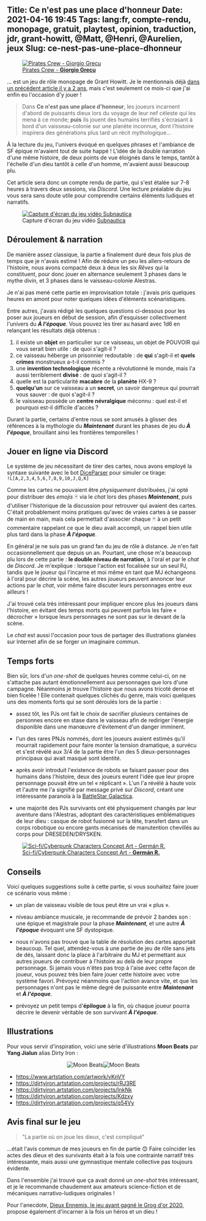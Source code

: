 Title: Ce n'est pas une place d'honneur
Date: 2021-04-16 19:45
Tags: lang:fr, compte-rendu, monopage, gratuit, playtest, opinion, traduction, jdr, grant-howitt, @Matt, @Henri, @Aurelien, jeux
Slug: ce-nest-pas-une-place-dhonneur
---

<a href="https://www.artstation.com/artwork/6XnK5">
  <figure>
    <img alt="Pirates Crew - Giorgio Grecu" src="images/2021/04/giorgio-grecu-piratescrew2.jpg">
    <figcaption>Pirates Crew - <b>Giorgio Grecu</b></figcaption>
  </figure>
</a>

... est un jeu de rôle monopage de Grant Howitt.
Je le mentionnais déjà [dans un précédent article il y a 2 ans](traduction-de-jdr-monopage-de-grant-howitt.html),
mais c'est seulement ce mois-ci que j'ai enfin eu l'occasion d'y jouer !

> Dans **Ce n'est pas une place d'honneur**, les joueurs incarnent d'abord de puissants dieux
> lors du voyage de leur nef céleste qui les mena à ce monde;
> **puis** ils jouent des humains terrifiés s'écrasant à bord d'un vaisseau-colonie sur une planète inconnue,
> dont l'histoire inspirera des générations plus tard un récit mythologique...

À la lecture du jeu, l'univers évoqué en quelques phrases et l'ambiance de SF épique m'avaient tout de suite happé !
L'idée de la double narration d'une même histoire, de deux points de vue éloignés dans le temps, tantôt à l'échelle d'un dieu tantôt à celle d'un homme, m'avaient aussi beaucoup plu.

Cet article sera donc un compte rendu de partie, qui s'est étalée sur 7-8 heures à travers deux sessions, via _Discord_.
Une lecture préalable du jeu vous sera sans doute utile pour comprendre certains éléments ludiques et narratifs.


<figure>
  <a href="https://www.deviantart.com/edveenn/art/Subnautica-Screenshot-01-861025308">
    <img alt="Capture d'écran du jeu vidéo Subnautica" src="images/2021/04/subnautica.jpg">
  </a>
  <figcaption>Capture d'écran du jeu vidéo <a href="https://fr.wikipedia.org/wiki/Subnautica">Subnautica</a></figcaption>
</figure>


## Déroulement & narration

De manière assez classique, la partie a finalement duré deux fois plus de temps que je n'avais estimé !
Afin de réduire un peu les allers-retours de l'histoire, nous avons compacté deux à deux les six _Rêves_ qui la constituent,
pour donc jouer en alternance seulement 3 phases dans le mythe divin, et 3 phases dans le vaisseau-colonie Alestras.

Je n'ai pas mené cette partie en improvisation totale :
j'avais pris quelques heures en amont pour noter quelques idées d'éléments scénaristiques.

Entre autres, j'avais rédigé les quelques questions ci-dessous pour les poser aux joueurs en début de session,
afin d'esquisser collectivement l'univers du _**À l'époque**_.
Vous pouvez les tirer au hasard avec 1d6 en relançant les résultats déjà obtenus :

1. il existe un **objet** en particulier sur ce vaisseau, un objet de POUVOIR qui vous serait bien utile : de quoi s'agit-il ?
2. ce vaisseau héberge un prisonnier redoutable : de **qui** s'agit-il et **quels crimes** monstrueux a-t-il commis ?
3. une **invention technologique** récente a révolutionné le monde, mais l'a aussi terriblement **divisé** : de quoi s'agit-il ?
4. quelle est la particularité **macabre** de la **planète** HX-9 ?
5. **quelqu'un** sur ce vaisseau a un **secret**, un savoir dangereux qui pourrait vous sauver : de quoi s'agit-il ?
6. le vaisseau possède un **centre névralgique** méconnu : quel est-il et pourquoi est-il difficile d'accès ?

Durant la partie, certains d'entre nous se sont amusés à glisser des références à la mythologie du _**Maintenant**_
durant les phases de jeu du _**À l'époque**_, brouillant ainsi les frontières temporelles !


## Jouer en ligne via Discord

Le système de jeu nécessitant de tirer des cartes, nous avons employé la syntaxe suivante avec le bot [DiceParser](https://top.gg/bot/279722369260453888) pour simuler ce tirage: `!L[A,2,3,4,5,6,7,8,9,10,J,Q,K]`

Comme les cartes ne pouvaient être _physiquement_ distribuées,
j'ai opté pour distribuer des _emojis_ 🃏 via le _chat_ lors des phases _**Maintenant**_,
puis d'utiliser l'historique de la discussion pour retrouver qui avaient des cartes.
C'était probablement moins pratiques qu'avec de vraies cartes à se passer de main en main,
mais cela permettait d'associer chaque 🃏 à un petit commentaire rappelant ce que le dieu avait accompli,
un rappel bien utile plus tard dans la phase _**À l'époque**_.

En général je ne suis pas un grand fan du jeu de rôle à distance. Je n'en fait occasionnellement que depuis un an.
Pourtant, une chose m'a beaucoup plu lors de cette partie : **le double niveau de narration**, à l'oral et par le _chat_ de _Discord_.
Je m'explique : lorsque l'action est focalisée sur un seul PJ, tandis que le joueur qui l'incarne et moi même en tant que MJ
échangeons à l'oral pour décrire la scène, les autres joueurs peuvent annoncer leur actions par le _chat_,
voir même faire discuter leurs personnages entre eux ailleurs !

J'ai trouvé cela très intéressant pour impliquer encore plus les joueurs dans l'histoire,
en évitant des temps morts qui peuvent parfois les faire « décrocher »
lorsque leurs personnages ne sont pas sur le devant de la scène.

Le _chat_ est aussi l'occasion pour tous de partager des illustrations glanées sur Internet afin de se forger un imaginaire commun.


## Temps forts

Bien sûr, lors d'un _one-shot_ de quelques heures comme celui-ci, on ne s'attache pas autant émotionnellement aux personnages que lors d'une campagne. Néanmoins je trouve l'histoire que nous avons tricoté dense et bien ficelée !
Elle contenait quelques clichés du genre, mais voici quelques uns des moments forts qui se sont déroulés lors de la partie :

- assez tôt, les PJs ont fait le choix de sacrifier plusieurs centaines de personnes encore en stase dans le vaisseau
afin de rediriger l'énergie disponible dans une manœuvre d'évitement d'un danger imminent.

- l'un des rares PNJs nommés, dont les joueurs avaient estimés qu'il mourrait rapidement pour faire monter la tension dramatique,
a survécu et s'est révélé aux 3/4 de la partie être l'un des 5 dieux-personnages principaux qui avait masqué sont identité.

- après avoir introduit l'existence de robots se faisant passer pour des humains dans l'histoire,
deux des joueurs eurent l'idée que leur propre personnage pouvait être un tel « réplicant ».
L'un l'a révélé à haute voix et l'autre me l'a signifié par message privé sur _Discord_,
créant une intéressante paranoïa à la [BattleStar Galactica](https://fr.wikipedia.org/wiki/Battlestar_Galactica_(s%C3%A9rie_t%C3%A9l%C3%A9vis%C3%A9e)).

- une majorité des PJs survivants ont été physiquement changés par leur aventure dans l'Alestras,
adoptant des caractéristiques emblématiques de leur dieu :
casque de robot fusionné sur la tête, transfert dans un corps robotique
ou encore gants mécanisés de manutention chevillés au corps pour DRESEDEN/DRYSKEN.

<a href="https://www.artstation.com/artwork/Dx3O30">
  <figure>
    <img alt="Sci-fi/Cyberpunk Characters Concept Art - Germán R." src="images/2021/04/german-rodriguez-img-20190602-194438-566.jpg">
    <figcaption>Sci-fi/Cyberpunk Characters Concept Art - <b>Germán R.</b></figcaption>
  </figure>
</a>


## Conseils

Voici quelques suggestions suite à cette partie, si vous souhaitez faire jouer ce scénario vous même :

- un plan de vaisseau visible de tous peut être un vrai « plus ».

- niveau ambiance musicale, je recommande de prévoir 2 bandes son :
une épique et magistrale pour la phase _**Maintenant**_, et une autre _**À l'époque**_ évoquant une SF dystopique.

- nous n'avons pas trouvé que la table de résolution des cartes apportait beaucoup.
Tel quel, attendez-vous à une partie de jeu de rôle sans jets de dés,
laissant donc la place à l'arbitraire du MJ et permettant aux autres joueurs de contribuer à l'histoire au delà de leur propre personnage.
Si jamais vous n'êtes pas trop à l'aise avec cette façon de joueur,
vous pouvez très bien faire jouer cette histoire avec votre système favori.
Prévoyez néanmoins que l'action avance vite, et que les personnages n'ont pas le même degré de puissante
entre _**Maintenant**_ et _**À l'époque**_.

- prévoyez un petit temps d'**épilogue** à la fin, où chaque joueur pourra décrire le devenir véritable de son survivant _**À l'époque**_.


## Illustrations

Pour vous servir d'inspiration, voici une série d'illustrations **Moon Beats** par **Yang Jialun** alias Dirty Iron :

<div class="side-by-side">
  <img alt="Moon Beats" src="images/2021/04/dirty-iron-asset.jpg">
  <img alt="Moon Beats" src="images/2021/04/yang-jialun-1007-5.jpg">
</div>

+ <https://www.artstation.com/artwork/vKnVY>
+ <https://dirtyiron.artstation.com/projects/rRJ3RE>
+ <https://dirtyiron.artstation.com/projects/lnkNk>
+ <https://dirtyiron.artstation.com/projects/Kdzxy>
+ <https://dirtyiron.artstation.com/projects/q54Vy>


## Avis final sur le jeu

> "La partie où on joue les dieux, c'est compliqué"

...était l'avis commun de mes joueurs en fin de partie 😊
Faire coïncider les actes des dieux et des survivants était à la fois une contrainte narratif très intéressante,
mais aussi une gymnastique mentale collective pas toujours évidente.

Dans l'ensemble j'ai trouvé que ça avait donné un _one-shot_ très intéressant,
et je le recommande chaudement aux amateurs science-fiction et de mécaniques narrativo-ludiques originales !

Pour l'anecdote, [Dieux Ennemis, le jeu ayant gagné le Grog d'or 2020](http://www.legrog.org/jeux/dieux-ennemis),
propose également d'incarner à la fois un héros et un dieu !

<!--
# REVE 1:
  + comète noire cendreuse qui plonge sur la nef d'argent céleste
    FYRVOS est le dernier à se réveiller
    GYLD tente de diriger le vaisseau pour éviter l'impact, sans succès
    STYNNE déclenche la fureur de mille soleils contre la comète, sans plus de succès
    DRYSKEN décide d'amortir l'impact de ses mains puissantes, assisté de FYRVOS
    => l'univers entier se transforme (couleurs, distances distordues) et le vaisseau devient animal
    STYNNE récupère les dernières armes divines non encore corrompues par la cendre
  + sortie de pods dans la coursive, baignés dans du Granitix (TM)
    appel via poste radio par GOLDBERG
    STEIN récupère une gatling
    VOSS, sous barbituriques, sort difficilement de stase et commence à assister les blessés
    GOLDBERG dirige les survivants hors de la zone, vers une salle de contrôle secondaire
    l'ingénieur DRESDEN et d'autres survivants frappent à la porte pour entrer
    => VOSS leur ouvre mais comme ils sont poursuivis par les CREATURES, STEIN ouvre le feu à la gatling sur les derniers survivants et GOLDBERG ferme la porte
    DRESDEN & GOLDBERG tentent de changer la course du vaisseau pour éviter l'impact
    VOSS mentionne le projet secret X65 dont il a entendu parler
    => ellipse : grâce à l'aide de BRANDT (?), les PJs + DRESDEN se sont rendus dans une salle de contrôle caché du vaisseau,
    et s'apprêtent à déclencher une arme laser issue du projet secret X65, mais dont l'usage nécessitera de débrancher tous les pods de stase du vaisseau
    Le capitaine Sanders débarque et le groupe décide de rejoindre le groupe de survivants en faisant un crochet vers une cache d'armes localisée par STEIN
    Le capitaine se révèle souffrir de la psychose du sommeil cryogénique et VOSS le sédate d'un coup de seringue
    Le contenu de la cache d'armes semble avoir été rongé par des créatures, seul une combinaison, une arme de poing et quelques fusils peuvent être récupérés

# REVE 2:
  + GYLD obtient l'aide de SANADAR l'innocent, maître des vents, pour dompter la nef-baleine céleste
    FYRVOS apaise les incendies en apprivoisant les flammes
    STYNNE démasque les faux dieux, les démons issus des flammes noires se cachant parmi les siens
    Les démons sont repoussés en enfer, mais comme leur nuisance reste encore trop grande, il est décidé de les enfermer et en fermant les portes
    Grâce à STYNNE qui repousse les démons, et FYRVOS qui redonne humanité à certains autres, leur plan réussi mais GYLD est capturé
  + GOLDBERG tente à nouveau de briefer le capitaine Sanders qui a perdu la mémoire, mais celui-ci se tire une balle dans la tête
    une stratégie est établie pour redistribuer l'énergie dans le vaisseau afin de tenter un atterrissage sur HX-9,
    mais sans les accès du capitaine il va falloir se rendre directement sur place dans le vaisseau
    hors les créatures semblent attirées par l'énergie...
    VOSS étudie le corps mécanique d'une des créatures assaillantes, puis tente une expédition pour amadouer certaines d'entre elles, non hostiles, qui se solde par un échec
    lancement de l'expédition avec GOLDBERG, DRESDEN & STEIN, au cours de laquelle ce dernier identifie un borg, un contaminé parmi eux

# REVE 3: ...

Autre éléments narratifs :
* **EMBER** : une IA "enfant" capable d'outrepasser le contrôle sur le vaisseau d'YSTER
https://www.deviantart.com/captaintrebuchet/art/Robot-Children-687224957
* mutant N711
* ordinateur de bord = YSTER. Pas hostile mais en mode "maximisation rationnelle des chances de survie optimales", pas empathique et pas coopératif. => centre névralgique
* éclat métallique qui accélère le champs entropique à proximité de l'éclat
* officiers affectés par psychose du sommeil cryogénique => [leur mémoire ne dure que 10 minutes]! => deviennent fous
* cryogénie Courte Vie & Longue Vie
-->

<style>
.side-by-side {
  display: flex;
  justify-content: center;
  align-items: center;
  flex-flow: wrap;
}
</style>
